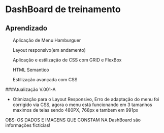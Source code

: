 <h1>DashBoard de treinamento</h1>
<h2>Aprendizado</h2
<ul>
  <ol>Aplicação de Menu Hamburguer</ol>
  <ol>Layout responsivo(em andamento)</ol>
  <ol>Aplicação e estilização de CSS com GRID e FlexBox</ol>
  <ol>HTML Semantico</ol>
  <ol>Estilização avançada com CSS</ol>
</ul>


###Atualização V.001-A
<ul>
<li>Otimização para o Layout Responsivo, Erro de adaptação do menu foi corrigido via CSS, agora o menu está funcionando em 3 tamanhos maximos de telas sendo 480PX, 768px e tambem em 991px</li>
</ul>



<p>OBS:  OS DADOS E IMAGENS QUE CONSTAM NA DashBoard são informações ficticias!</p>
